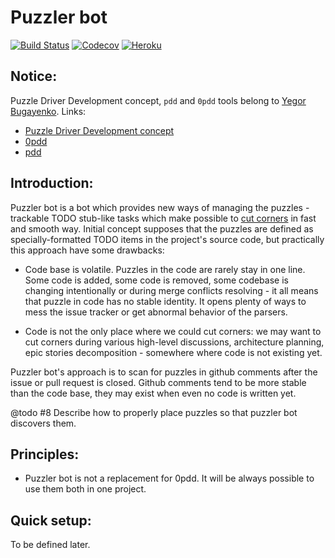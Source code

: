 # Puzzler bot

[![Build Status](https://img.shields.io/travis/skapral/puzzlerbot/master.svg)](https://travis-ci.org/skapral/puzzlerbot)
[![Codecov](https://codecov.io/gh/skapral/puzzlerbot/branch/master/graph/badge.svg)](https://codecov.io/gh/skapral/puzzlerbot)
[![Heroku](https://heroku-badge.herokuapp.com/?app=puzzler-bot)](https://puzzler-bot.herokuapp.com/status)

## Notice:

Puzzle Driver Development concept, `pdd` and `0pdd` tools belong to [Yegor Bugayenko](yegor256.com).
Links:
- [Puzzle Driver Development concept](https://www.yegor256.com/2010/03/04/pdd.html)
- [0pdd](https://github.com/yegor256/0pdd/)
- [pdd](https://github.com/yegor256/pdd/)

## Introduction:

Puzzler bot is a bot which provides new ways of managing the
puzzles - trackable TODO stub-like tasks which make possible to 
[cut corners](https://www.yegor256.com/2015/01/15/how-to-cut-corners.html)
in fast and smooth way. Initial concept supposes that the puzzles
are defined as specially-formatted TODO items in the project's source code, but
practically this approach have some drawbacks:

- Code base is volatile. Puzzles in the code are rarely stay in one line. 
Some code is added, some code is removed, some codebase is changing intentionally
or during merge conflicts resolving - it all means that puzzle in code has no stable 
identity. It opens plenty of ways to mess the issue tracker or get abnormal behavior
of the parsers.

- Code is not the only place where we could cut corners: we may want to cut corners
during various high-level discussions, architecture planning, 
epic stories decomposition - somewhere where code is not existing yet.

Puzzler bot's approach is to scan for puzzles in github comments after 
the issue or pull request is closed. Github comments tend to be more stable than 
the code base, they may exist when even no code is written yet.

@todo #8 Describe how to properly place puzzles so that puzzler bot discovers them. 

## Principles:

- Puzzler bot is not a replacement for 0pdd. It will be always possible to use
them both in one project.

## Quick setup:

To be defined later.

